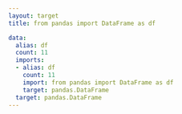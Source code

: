 ```yaml
---
layout: target
title: from pandas import DataFrame as df

data:
  alias: df
  count: 11
  imports:
  - alias: df
    count: 11
    import: from pandas import DataFrame as df
    target: pandas.DataFrame
  target: pandas.DataFrame
---
```


